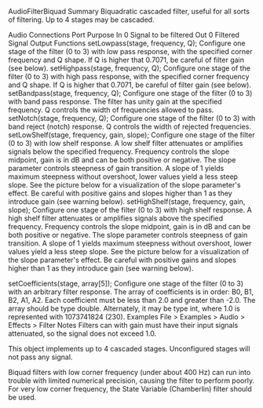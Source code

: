 AudioFilterBiquadSummaryBiquadratic cascaded filter, useful for all sorts of filtering. Up to 4 stages may be cascaded.Audio ConnectionsPort	PurposeIn 0	Signal to be filteredOut 0	Filtered Signal OutputFunctionssetLowpass(stage, frequency, Q);Configure one stage of the filter (0 to 3) with low pass response, with the specified corner frequency and Q shape. If Q is higher that 0.7071, be careful of filter gain (see below).setHighpass(stage, frequency, Q);Configure one stage of the filter (0 to 3) with high pass response, with the specified corner frequency and Q shape. If Q is higher that 0.7071, be careful of filter gain (see below).setBandpass(stage, frequency, Q);Configure one stage of the filter (0 to 3) with band pass response. The filter has unity gain at the specified frequency. Q controls the width of frequencies allowed to pass.setNotch(stage, frequency, Q);Configure one stage of the filter (0 to 3) with band reject (notch) response. Q controls the width of rejected frequencies.setLowShelf(stage, frequency, gain, slope);Configure one stage of the filter (0 to 3) with low shelf response. A low shelf filter attenuates or amplifies signals below the specified frequency. Frequency controls the slope midpoint, gain is in dB and can be both positive or negative. The slope parameter controls steepness of gain transition. A slope of 1 yields maximum steepness without overshoot, lower values yield a less steep slope. See the picture below for a visualization of the slope parameter's effect. Be careful with positive gains and slopes higher than 1 as they introduce gain (see warning below).setHighShelf(stage, frequency, gain, slope);Configure one stage of the filter (0 to 3) with high shelf response. A high shelf filter attenuates or amplifies signals above the specified frequency. Frequency controls the slope midpoint, gain is in dB and can be both positive or negative. The slope parameter controls steepness of gain transition. A slope of 1 yields maximum steepness without overshoot, lower values yield a less steep slope. See the picture below for a visualization of the slope parameter's effect. Be careful with positive gains and slopes higher than 1 as they introduce gain (see warning below).setCoefficients(stage, array[5]);Configure one stage of the filter (0 to 3) with an arbitrary filter response. The array of coefficients is in order: B0, B1, B2, A1, A2. Each coefficient must be less than 2.0 and greater than -2.0. The array should be type double. Alternately, it may be type int, where 1.0 is represented with 1073741824 (230).ExamplesFile > Examples > Audio > Effects > FilterNotesFilters can with gain must have their input signals attenuated, so the signal does not exceed 1.0.This object implements up to 4 cascaded stages. Unconfigured stages will not pass any signal.Biquad filters with low corner frequency (under about 400 Hz) can run into trouble with limited numerical precision, causing the filter to perform poorly. For very low corner frequency, the State Variable (Chamberlin) filter should be used.